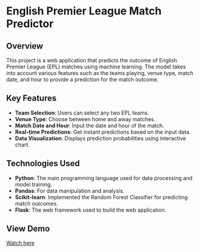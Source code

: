 # English Premier League Match Predictor

## Overview
This project is a web application that predicts the outcome of English Premier League (EPL) matches using machine learning. The model takes into account various features such as the teams playing, venue type, match date, and hour to provide a prediction for the match outcome.

## Key Features
- **Team Selection**: Users can select any two EPL teams.
- **Venue Type**: Choose between home and away matches.
- **Match Date and Hour**: Input the date and hour of the match.
- **Real-time Predictions**: Get instant predictions based on the input data.
- **Data Visualization**: Displays prediction probabilities using interactive chart.

## Technologies Used
- **Python**: The main programming language used for data processing and model training.
- **Pandas**: For data manipulation and analysis.
- **Scikit-learn**: Implemented the Random Forest Classifier for predicting match outcomes.
- **Flask**: The web framework used to build the web application.

## View Demo
[Watch here](https://github.com/mohitrathod7/Football-Match-Result-Predictor/blob/main/Demo.mp4)
